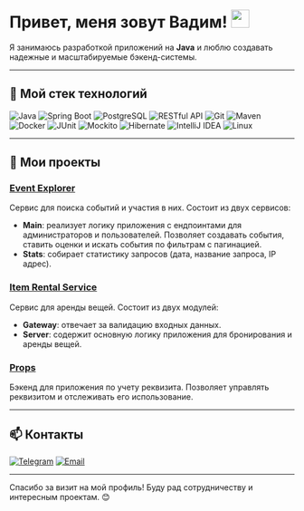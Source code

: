 # Привет, меня зовут Вадим! <img src="https://github.com/blackcater/blackcater/raw/main/images/Hi.gif" height="32"/></h1>

Я занимаюсь разработкой приложений на **Java** и люблю создавать надежные и масштабируемые бэкенд-системы.

---

## 🚀 Мой стек технологий

<p>
  <!-- Java -->
  <img alt="Java" src="https://img.shields.io/badge/Java-ED8B00?style=for-the-badge&logo=java&logoColor=white" />
  
  <!-- Spring Boot -->
  <img alt="Spring Boot" src="https://img.shields.io/badge/Spring_Boot-6DB33F?style=for-the-badge&logo=springboot&logoColor=white" />
  
  <!-- PostgreSQL -->
  <img alt="PostgreSQL" src="https://img.shields.io/badge/PostgreSQL-316192?style=for-the-badge&logo=postgresql&logoColor=white" />
  
  <!-- RESTful API -->
  <img alt="RESTful API" src="https://img.shields.io/badge/REST_API-000000?style=for-the-badge&logo=rest-api&logoColor=white" />
  
  <!-- Git -->
  <img alt="Git" src="https://img.shields.io/badge/Git-F05032?style=for-the-badge&logo=git&logoColor=white" />
  
  <!-- Maven -->
  <img alt="Maven" src="https://img.shields.io/badge/Maven-C71A36?style=for-the-badge&logo=apache-maven&logoColor=white" />
  
  <!-- Docker -->
  <img alt="Docker" src="https://img.shields.io/badge/Docker-2496ED?style=for-the-badge&logo=docker&logoColor=white" />
  
  <!-- JUnit -->
  <img alt="JUnit" src="https://img.shields.io/badge/JUnit-25A162?style=for-the-badge&logo=junit5&logoColor=white" />
  
  <!-- Mockito -->
  <img alt="Mockito" src="https://img.shields.io/badge/Mockito-00C853?style=for-the-badge&logo=data:image/svg+xml;base64,PHN2ZyBmaWxsPSIjZmZmIiB4bWxucz0iaHR0cDovL3d3dy53My5vcmcvMjAwMC9zdmciIHdpZHRoPSIyNCIgaGVpZ2h0PSIyNCI+PHJlY3Qgd2lkdGg9IjI0IiBoZWlnaHQ9IjI0IiByeD0iMiIgcnk9IjIiLz48L3N2Zz4=?logoColor=white" />
  
  <!-- Hibernate -->
  <img alt="Hibernate" src="https://img.shields.io/badge/Hibernate-59666C?style=for-the-badge&logo=hibernate&logoColor=white" />
  
  <!-- IntelliJ IDEA -->
  <img alt="IntelliJ IDEA" src="https://img.shields.io/badge/IntelliJ_IDEA-000000?style=for-the-badge&logo=intellijidea&logoColor=white" />
  
  <!-- Linux -->
  <img alt="Linux" src="https://img.shields.io/badge/Linux-FCC624?style=for-the-badge&logo=linux&logoColor=black" />
  
</p>

---

## 💼 Мои проекты

### [Event Explorer](https://github.com/VadimShakhvorostov/java-explore-with-me)
Сервис для поиска событий и участия в них. Состоит из двух сервисов:
- **Main**: реализует логику приложения с ендпоинтами для администраторов и пользователей. Позволяет создавать события, ставить оценки и искать события по фильтрам с пагинацией.
- **Stats**: собирает статистику запросов (дата, название запроса, IP адрес).

### [Item Rental Service](https://github.com/VadimShakhvorostov/java-shareit)
Сервис для аренды вещей. Состоит из двух модулей:
- **Gateway**: отвечает за валидацию входных данных.
- **Server**: содержит основную логику приложения для бронирования и аренды вещей.

### [Props](https://github.com/VadimShakhvorostov/props)
Бэкенд для приложения по учету реквизита. Позволяет управлять реквизитом и отслеживать его использование.

---

## 📫 Контакты

[![Telegram](https://img.shields.io/badge/Telegram-26A5E4?style=social&logo=telegram)](https://t.me/vadimshakhvorostov) 
[![Email](https://img.shields.io/badge/Email-D14836?style=social&logo=gmail)](mailto:thewadim76@gmail.com) 

---

Спасибо за визит на мой профиль! Буду рад сотрудничеству и интересным проектам. 😊
